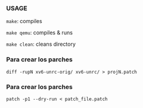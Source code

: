 ### USAGE

`make`:  compiles

`make qemu`:  compiles & runs

`make clean`:  cleans directory

### Para crear los parches

`diff -rupN xv6-unrc-orig/ xv6-unrc/ > projN.patch`

### Para crear los parches

`patch -p1 --dry-run < patch_file.patch`